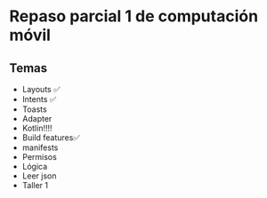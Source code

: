 # Repaso parcial 1 de computación móvil

## Temas
- Layouts ✅
- Intents ✅
- Toasts
- Adapter
- Kotlin!!!!
- Build features✅
- manifests
- Permisos
- Lógica
- Leer json
- Taller 1